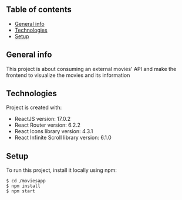 ## Table of contents
* [General info](#general-info)
* [Technologies](#technologies)
* [Setup](#setup)

## General info
This project is about consuming an external movies' API and make the frontend to visualize the movies and its information 
	
## Technologies
Project is created with:
* ReactJS version: 17.0.2
* React Router version: 6.2.2
* React Icons library version: 4.3.1
* React Infinite Scroll library version: 6.1.0
	
## Setup
To run this project, install it locally using npm:

```
$ cd /moviesapp
$ npm install
$ npm start
```
